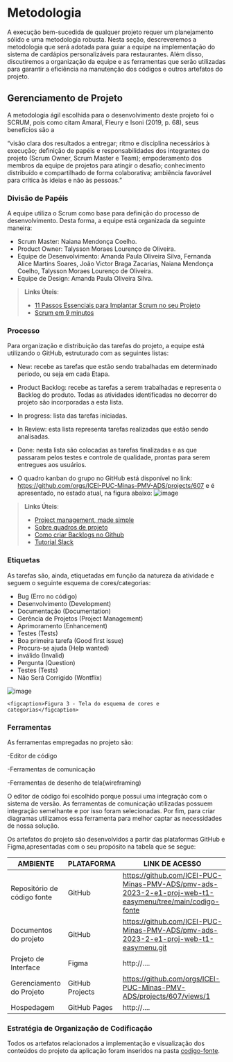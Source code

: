 
# Metodologia

A execução bem-sucedida de qualquer projeto requer um planejamento sólido e uma metodologia robusta. Nesta seção, descreveremos a metodologia que será adotada para guiar a equipe na implementação do sistema de cardápios personalizáveis para restaurantes. Além disso, discutiremos a organização da equipe e as ferramentas que serão utilizadas para garantir a eficiência na manutenção dos códigos e outros artefatos do projeto.


## Gerenciamento de Projeto
A metodologia ágil escolhida para o desenvolvimento deste projeto foi o SCRUM, pois como citam Amaral, Fleury e Isoni (2019, p. 68), seus benefícios são a

“visão clara dos resultados a entregar; ritmo e disciplina necessários à execução; definição de papéis e responsabilidades dos integrantes do projeto (Scrum Owner, Scrum Master e Team); empoderamento dos membros da equipe de projetos para atingir o desafio; conhecimento distribuído e compartilhado de forma colaborativa; ambiência favorável para crítica às ideias e não às pessoas.”

### Divisão de Papéis

A equipe utiliza o Scrum como base para definição do processo de desenvolvimento. Desta forma, a equipe está organizada da seguinte maneira:

- Scrum Master: Naiana Mendonça Coelho.
- Product Owner: Talysson Moraes Lourenço de Oliveira.
- Equipe de Desenvolvimento: Amanda Paula Oliveira Silva, Fernanda Alice Martins Soares, João Victor Braga Zacarias, Naiana Mendonça Coelho, Talysson Moraes Lourenço de Oliveira.
- Equipe de Design: Amanda Paula Oliveira Silva.

> **Links Úteis**:
> - [11 Passos Essenciais para Implantar Scrum no seu 
> Projeto](https://mindmaster.com.br/scrum-11-passos/)
> - [Scrum em 9 minutos](https://www.youtube.com/watch?v=XfvQWnRgxG0)

### Processo

Para organização e distribuição das tarefas do projeto, a equipe está utilizando o GitHub, estruturado com as seguintes listas:

- New: recebe as tarefas que estão sendo trabalhadas em determinado periodo, ou seja em cada Etapa.
- Product Backlog: recebe as tarefas a serem trabalhadas e representa o Backlog do produto. Todas as atividades identificadas no decorrer do projeto são incorporadas a esta lista.
- In progress: lista das tarefas iniciadas.
- In Review: esta lista representa tarefas realizadas que estão sendo analisadas.
- Done: nesta lista são colocadas as tarefas finalizadas e as que passaram pelos testes e controle de qualidade, prontas para serem entregues aos usuários.

- O quadro kanban do grupo no GitHub está disponível no link: https://github.com/orgs/ICEI-PUC-Minas-PMV-ADS/projects/607 e é apresentado, no estado atual, na figura abaixo:
 ![image](https://github.com/ICEI-PUC-Minas-PMV-ADS/pmv-ads-2023-2-e1-proj-web-t1-easymenu/assets/127908761/b6b695ad-1bad-457d-90b3-21beee2a80ea)



> **Links Úteis**:
> - [Project management, made simple](https://github.com/features/project-management/)
> - [Sobre quadros de projeto](https://docs.github.com/pt/github/managing-your-work-on-github/about-project-boards)
> - [Como criar Backlogs no Github](https://www.youtube.com/watch?v=RXEy6CFu9Hk)
> - [Tutorial Slack](https://slack.com/intl/en-br/)


### Etiquetas
<p>As tarefas são, ainda, etiquetadas em função da natureza da atividade e seguem o seguinte esquema de cores/categorias:</p>

<ul>
  <li>Bug (Erro no código)</li>
  <li>Desenvolvimento (Development)</li>
  <li>Documentação (Documentation)</li>
  <li>Gerência de Projetos (Project Management)</li>
  <li>Aprimoramento (Enhancement)</li>
  <li>Testes (Tests)</li>
  <li>Boa primeira tarefa (Good first issue)</li>
  <li>Procura-se ajuda (Help wanted)</li>
  <li>inválido (Invalid)</li>
  <li>Pergunta (Question)</li>
  <li>Testes (Tests)</li>
  <li>Não Será Corrigido (Wontflix)</li>
</ul>
 
  ![image](https://github.com/ICEI-PUC-Minas-PMV-ADS/pmv-ads-2023-2-e1-proj-web-t1-easymenu/assets/127908761/62c356cb-e825-44ac-b998-00fe8b7ddd71)


    <figcaption>Figura 3 - Tela do esquema de cores e categorias</figcaption>
</figure> 
  
### Ferramentas

As ferramentas empregadas no projeto são:

  -Editor de código
  
  -Ferramentas de comunicação
  
  -Ferramentas de desenho de tela(wireframing)
  
O editor de código foi escolhido porque possui uma integração com o sistema de versão. As ferramentas de comunicação utilizadas possuem integração semelhante e por isso foram selecionadas. Por fim, para criar diagramas utilizamos essa ferramenta para melhor captar as necessidades de nossa solução.

Os artefatos do projeto são desenvolvidos a partir das plataformas GitHub e Figma,apresentadas com o seu propósito na tabela que se segue: 

| AMBIENTE                            | PLATAFORMA                         | LINK DE ACESSO                         |
|-------------------------------------|------------------------------------|----------------------------------------|
| Repositório de código fonte         | GitHub                             | https://github.com/ICEI-PUC-Minas-PMV-ADS/pmv-ads-2023-2-e1-proj-web-t1-easymenu/tree/main/codigo-fonte|
| Documentos do projeto               | GitHub                             | https://github.com/ICEI-PUC-Minas-PMV-ADS/pmv-ads-2023-2-e1-proj-web-t1-easymenu.git                            |
| Projeto de Interface                | Figma                              | http://....                            |
| Gerenciamento do Projeto            | GitHub Projects                    | https://github.com/orgs/ICEI-PUC-Minas-PMV-ADS/projects/607/views/1                            |
| Hospedagem                          | GitHub Pages                       | http://....                            |


### Estratégia de Organização de Codificação 

Todos os artefatos relacionados a implementação e visualização dos conteúdos do projeto da aplicação foram inseridos na pasta [codigo-fonte](http://https://github.com/ICEI-PUC-Minas-PMV-ADS/WebApplicationProject-Template-v2/tree/main/codigo-fonte). 
